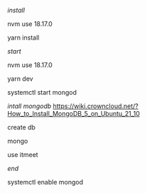 *install*

nvm use 18.17.0

yarn install


*start*

nvm use 18.17.0

yarn dev

systemctl start mongod


*intall mongodb*
https://wiki.crowncloud.net/?How_to_Install_MongoDB_5_on_Ubuntu_21_10

create db

mongo	

use itmeet

*end*

systemctl enable mongod
